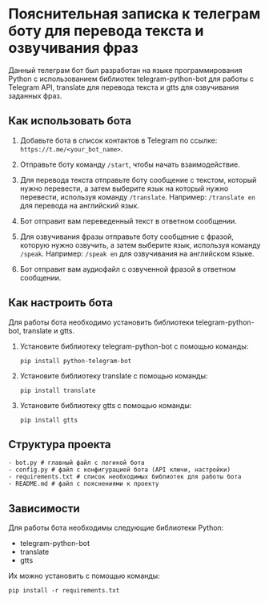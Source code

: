 # Пояснительная записка к телеграм боту для перевода текста и озвучивания фраз

Данный телеграм бот был разработан на языке программирования Python с использованием библиотек telegram-python-bot для работы с Telegram API, translate для перевода текста и gtts для озвучивания заданных фраз.

## Как использовать бота

1. Добавьте бота в список контактов в Telegram по ссылке: `https://t.me/<your_bot_name>`.
2. Отправьте боту команду `/start`, чтобы начать взаимодействие.
3. Для перевода текста отправьте боту сообщение с текстом, который нужно перевести, а затем выберите язык на который нужно перевести, используя команду `/translate`. Например: `/translate en` для перевода на английский язык.
4. Бот отправит вам переведенный текст в ответном сообщении.

5. Для озвучивания фразы отправьте боту сообщение с фразой, которую нужно озвучить, а затем выберите язык, используя команду `/speak`. Например: `/speak en` для озвучивания на английском языке.
6. Бот отправит вам аудиофайл с озвученной фразой в ответном сообщении.

## Как настроить бота

Для работы бота необходимо установить библиотеки telegram-python-bot, translate и gtts.

1. Установите библиотеку telegram-python-bot с помощью команды:

   ```
   pip install python-telegram-bot
   ```

2. Установите библиотеку translate с помощью команды:

   ```
   pip install translate
   ```

3. Установите библиотеку gtts с помощью команды:

   ```
   pip install gtts
   ```

## Структура проекта

```
- bot.py # главный файл с логикой бота
- config.py # файл с конфигурацией бота (API ключи, настройки)
- requirements.txt # список необходимых библиотек для работы бота
- README.md # файл с пояснениями к проекту
```

## Зависимости

Для работы бота необходимы следующие библиотеки Python:
- telegram-python-bot
- translate
- gtts

Их можно установить с помощью команды:

```
pip install -r requirements.txt
```
